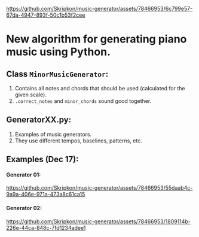 
https://github.com/Skripkon/music-generator/assets/78466953/6c799e57-67da-4947-893f-50c1b53f2cee
# New algorithm for generating piano music using Python.
## Class ```MinorMusicGenerator```:
1. Contains all notes and chords that should be used (calculated for the given scale).
2. ```.correct_notes``` and ```minor_chords``` sound good together.

## GeneratorXX.py:
1. Examples of music generators.
2. They use different tempos, baselines, patterns, etc.

## Examples (Dec 17):

#### Generator 01:

https://github.com/Skripkon/music-generator/assets/78466953/55daab4c-9a9a-406e-971a-473a8c61ca15

#### Generator 02:

https://github.com/Skripkon/music-generator/assets/78466953/1809114b-226e-44ca-848c-7fd1234adee1

